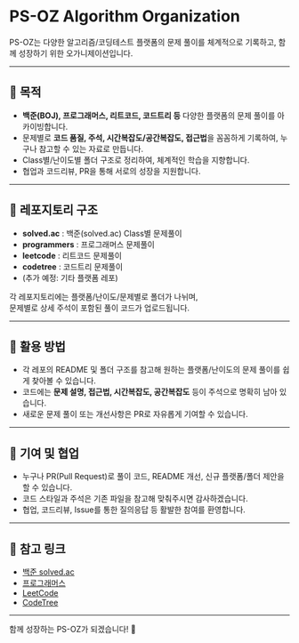 # PS-OZ Algorithm Organization

PS-OZ는 다양한 알고리즘/코딩테스트 플랫폼의 문제 풀이를 체계적으로 기록하고, 함께 성장하기 위한 오가니제이션입니다.

---

## 🎯 목적

- **백준(BOJ), 프로그래머스, 리트코드, 코드트리 등** 다양한 플랫폼의 문제 풀이를 아카이빙합니다.
- 문제별로 **코드 품질, 주석, 시간복잡도/공간복잡도, 접근법**을 꼼꼼하게 기록하여, 누구나 참고할 수 있는 자료로 만듭니다.
- Class별/난이도별 폴더 구조로 정리하여, 체계적인 학습을 지향합니다.
- 협업과 코드리뷰, PR을 통해 서로의 성장을 지원합니다.

---

## 📂 레포지토리 구조

- **solved.ac** : 백준(solved.ac) Class별 문제풀이
- **programmers** : 프로그래머스 문제풀이
- **leetcode** : 리트코드 문제풀이
- **codetree** : 코드트리 문제풀이
- (추가 예정: 기타 플랫폼 레포)

각 레포지토리에는 플랫폼/난이도/문제별로 폴더가 나뉘며,  
문제별로 상세 주석이 포함된 풀이 코드가 업로드됩니다.

---

## 📝 활용 방법

- 각 레포의 README 및 폴더 구조를 참고해 원하는 플랫폼/난이도의 문제 풀이를 쉽게 찾아볼 수 있습니다.
- 코드에는 **문제 설명, 접근법, 시간복잡도, 공간복잡도** 등이 주석으로 명확히 남아 있습니다.
- 새로운 문제 풀이 또는 개선사항은 PR로 자유롭게 기여할 수 있습니다.

---

## 🤝 기여 및 협업

- 누구나 PR(Pull Request)로 풀이 코드, README 개선, 신규 플랫폼/폴더 제안을 할 수 있습니다.
- 코드 스타일과 주석은 기존 파일을 참고해 맞춰주시면 감사하겠습니다.
- 협업, 코드리뷰, Issue를 통한 질의응답 등 활발한 참여를 환영합니다.

---

## 🔗 참고 링크

- [백준 solved.ac](https://solved.ac/)
- [프로그래머스](https://programmers.co.kr/)
- [LeetCode](https://leetcode.com/)
- [CodeTree](https://www.codetree.ai/)

---

함께 성장하는 PS-OZ가 되겠습니다! 🚀
